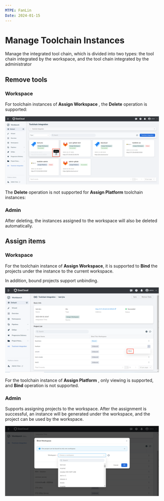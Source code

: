 ```yaml
---
MTPE: FanLin
Date: 2024-01-15
---
```


# Manage Toolchain Instances

Manage the integrated tool chain, which is divided into two types: the tool chain integrated by the workspace, and the tool chain integrated by the administrator

## Remove tools

### Workspace

For toolchain instances of __Assign Workspace__ , the __Delete__ operation is supported:

![Remove Tools](../../images/tool04.png)

The __Delete__ operation is not supported for __Assign Platform__ toolchain instances:

### Admin

After deleting, the instances assigned to the workspace will also be deleted automatically.

## Assign items

### Workspace

For the toolchain instance of __Assign Workspace__, it is supported to __Bind__ the projects under the instance to the current workspace.

In addition, bound projects support unbinding.

![Bind Projects](../../images/tool05.png)

For the toolchain instance of __Assign Platform__ , only viewing is supported, and __Bind__ operation is not supported.

### Admin

Supports assigning projects to the workspace. After the assignment is successful, an instance will be generated under the workspace, and the project can be used by the workspace.

![Assign Projects](../../images/tool06.png)
